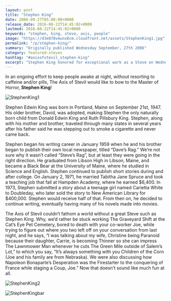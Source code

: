 ```yaml
---
layout: post
title: "Stephen King"
date: 2006-09-27T05:00:00+0000
release_date: 2016-08-22T14:45:02+0000
lastmod: 2016-08-22T14:45:02+0000
keywords: "stephen, king, steve, axis, people"
image: "https://d3e878vmunx8cm.cloudfront.net/assets/StephenKing1.jpg"
permalink: "/p/stephen-king/"
summary: "Originally published Wednesday September, 27th 2006"
category: featured-steves
hashtag: "#axisofstevil_stephen-king"
excerpt: "Stephen King honored for exceptional work as a Steve on Wednesday September, 27th 2006"
---
```


[id_1]: https://d3e878vmunx8cm.cloudfront.net/assets/StephenKing1.jpg "StephenKing1"[id_2]: https://d3e878vmunx8cm.cloudfront.net/assets/StephenKing2.jpg "StephenKing2"[id_3]: https://d3e878vmunx8cm.cloudfront.net/assets/StephenKingbar.jpg "StephenKingbar"

In an ongoing effort to keep people awake at night, without resorting to caffeine and/or pills, The Axis of Stevil would like to bow to the Master of Horror, **Stephen King**!

![StephenKing1][id_1]

Stephen Edwin King was born in Portland, Maine on September 21st, 1947.  His older brother, David, was adopted, making Stephen the only naturally born child from Donald Edwin King and Ruth Pillsbury King. Stephen, along with his mother and brother, traveled through many states in several years after his father said he was stepping out to smoke a cigarette and never came back.

Stephen began his writing career in January 1959 when he and his brother began to publish their own local newspaper, titled “Dave’s Rag.”  We’re not sure why it wasn’t called “Steve’s Rag”, but at least they were going in the right direction.  He graduated from Libson High in Libson, Maine, and became a Black Bear at the University of Maine, where he studied in Science and English. Stephen continued to publish short stories during and after college. On January 2, 1971, he married Tabitha Jane Spruce and took a teaching job that fall at Hampden Academy, where he earned $6,400.  In 1973, Stephen submitted a story about a teenage girl named Carietta White to Doubleday, who later sold the story to New American Library for $400,000.  Stephen would receive half of that.  From then on, he decided to continue writing, eventually having many of his novels made into movies.

The Axis of Stevil couldn’t fathom a world without a great Steve such as Stephen King.  Why, we’d rather be stuck working The Graveyard Shift at the Cat’s Eye Pet Cemetery, bored to death with your co-worker Joe, while trying to figure out where you two left off on your conversation from last night, and he says, “I was talking about my wife, Christine being Paranoid because their daughter, Carrie, is becoming Thinner so she can impress The Lawnmower Man whenever he cuts The Green Mile outside of Salem’s Lot,” to which you say, “It’s always something with you Children of the Corn (Joe and his family are from Nebraska). We were also discussing how Napoleon Bonaparte’s Desperation was the Firestarter to the conquering of France while staging a Coup, Joe.”  Now that doesn’t sound like much fun at all.

![StephenKing2][id_2]

![StephenKingbar][id_3]
